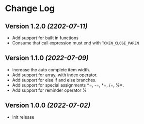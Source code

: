 Change Log
==========

Version 1.2.0 *(2202-07-11)*
-----------------------------

* Add support for built in functions
* Consume that call expression must end with `TOKEN_CLOSE_PAREN`


Version 1.1.0 *(2022-07-09)*
-----------------------------

* Increase the auto complete item width.
* Add support for array, with index operator.
* Add support for else if and else branches.
* Add support for special assignments *=, -=, *=, /=, %=.
* Add support for reminder operator %

Version 1.0.0 *(2022-07-02)*
-----------------------------

* Init release